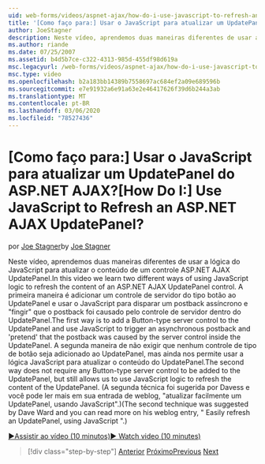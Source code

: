 ```yaml
---
uid: web-forms/videos/aspnet-ajax/how-do-i-use-javascript-to-refresh-an-aspnet-ajax-updatepanel
title: '[Como faço para:] Usar o JavaScript para atualizar um UpdatePanel do ASP.NET AJAX? | Microsoft Docs'
author: JoeStagner
description: Neste vídeo, aprendemos duas maneiras diferentes de usar a lógica do JavaScript para atualizar o conteúdo de um controle ASP.NET AJAX UpdatePanel. A primeira maneira é adicionar um...
ms.author: riande
ms.date: 07/25/2007
ms.assetid: b4d5b7ce-c322-4313-985d-455df98d619a
msc.legacyurl: /web-forms/videos/aspnet-ajax/how-do-i-use-javascript-to-refresh-an-aspnet-ajax-updatepanel
msc.type: video
ms.openlocfilehash: b2a183bb14389b7558697ac684ef2a09e689596b
ms.sourcegitcommit: e7e91932a6e91a63e2e46417626f39d6b244a3ab
ms.translationtype: MT
ms.contentlocale: pt-BR
ms.lasthandoff: 03/06/2020
ms.locfileid: "78527436"
---
```

# <a name="how-do-i-use-javascript-to-refresh-an-aspnet-ajax-updatepanel"></a><span data-ttu-id="8a8d6-105">[Como faço para:] Usar o JavaScript para atualizar um UpdatePanel do ASP.NET AJAX?</span><span class="sxs-lookup"><span data-stu-id="8a8d6-105">[How Do I:] Use JavaScript to Refresh an ASP.NET AJAX UpdatePanel?</span></span>

<span data-ttu-id="8a8d6-106">por [Joe Stagner](https://github.com/JoeStagner)</span><span class="sxs-lookup"><span data-stu-id="8a8d6-106">by [Joe Stagner](https://github.com/JoeStagner)</span></span>

<span data-ttu-id="8a8d6-107">Neste vídeo, aprendemos duas maneiras diferentes de usar a lógica do JavaScript para atualizar o conteúdo de um controle ASP.NET AJAX UpdatePanel.</span><span class="sxs-lookup"><span data-stu-id="8a8d6-107">In this video we learn two different ways of using JavaScript logic to refresh the content of an ASP.NET AJAX UpdatePanel control.</span></span> <span data-ttu-id="8a8d6-108">A primeira maneira é adicionar um controle de servidor do tipo botão ao UpdatePanel e usar o JavaScript para disparar um postback assíncrono e "fingir" que o postback foi causado pelo controle de servidor dentro do UpdatePanel.</span><span class="sxs-lookup"><span data-stu-id="8a8d6-108">The first way is to add a Button-type server control to the UpdatePanel and use JavaScript to trigger an asynchronous postback and 'pretend' that the postback was caused by the server control inside the UpdatePanel.</span></span> <span data-ttu-id="8a8d6-109">A segunda maneira de não exigir que nenhum controle de tipo de botão seja adicionado ao UpdatePanel, mas ainda nos permite usar a lógica JavaScript para atualizar o conteúdo do UpdatePanel.</span><span class="sxs-lookup"><span data-stu-id="8a8d6-109">The second way does not require any Button-type server control to be added to the UpdatePanel, but still allows us to use JavaScript logic to refresh the content of the UpdatePanel.</span></span> <span data-ttu-id="8a8d6-110">(A segunda técnica foi sugerida por Davess e você pode ler mais em sua entrada de weblog, "atualizar facilmente um UpdatePanel, usando JavaScript".)</span><span class="sxs-lookup"><span data-stu-id="8a8d6-110">(The second technique was suggested by Dave Ward and you can read more on his weblog entry, " Easily refresh an UpdatePanel, using JavaScript ".)</span></span>

[<span data-ttu-id="8a8d6-111">&#9654;Assistir ao vídeo (10 minutos)</span><span class="sxs-lookup"><span data-stu-id="8a8d6-111">&#9654; Watch video (10 minutes)</span></span>](https://channel9.msdn.com/Blogs/ASP-NET-Site-Videos/how-do-i-use-javascript-to-refresh-an-aspnet-ajax-updatepanel)

> [!div class="step-by-step"]
> <span data-ttu-id="8a8d6-112">[Anterior](how-do-i-build-a-custom-aspnet-ajax-server-control.md)
> [Próximo](how-do-i-determine-whether-an-asynchronous-postback-has-occurred.md)</span><span class="sxs-lookup"><span data-stu-id="8a8d6-112">[Previous](how-do-i-build-a-custom-aspnet-ajax-server-control.md)
[Next](how-do-i-determine-whether-an-asynchronous-postback-has-occurred.md)</span></span>
